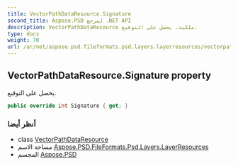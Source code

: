```yaml
---
title: VectorPathDataResource.Signature
second_title: Aspose.PSD لمرجع .NET API
description: VectorPathDataResource ملكية. يحصل على التوقيع.
type: docs
weight: 70
url: /ar/net/aspose.psd.fileformats.psd.layers.layerresources/vectorpathdataresource/signature/
---
```

## VectorPathDataResource.Signature property

يحصل على التوقيع.

```csharp
public override int Signature { get; }
```

### أنظر أيضا

* class [VectorPathDataResource](../)
* مساحة الاسم [Aspose.PSD.FileFormats.Psd.Layers.LayerResources](../../vectorpathdataresource/)
* المجسم [Aspose.PSD](../../../)


